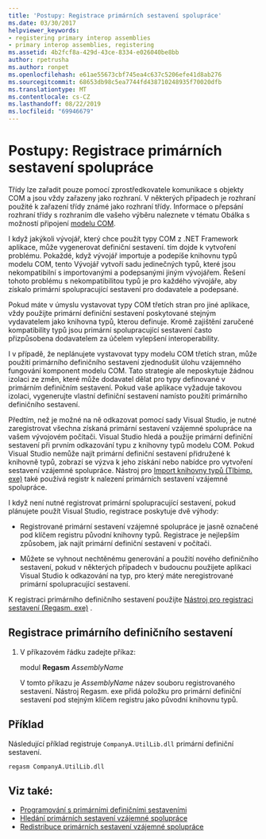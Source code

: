 ```yaml
---
title: 'Postupy: Registrace primárních sestavení spolupráce'
ms.date: 03/30/2017
helpviewer_keywords:
- registering primary interop assemblies
- primary interop assemblies, registering
ms.assetid: 4b2fcf8a-429d-43ce-8334-e026040be8bb
author: rpetrusha
ms.author: ronpet
ms.openlocfilehash: e61ae55673cbf745ea4c637c5206efe41d8ab276
ms.sourcegitcommit: 68653db98c5ea7744fd438710248935f70020dfb
ms.translationtype: MT
ms.contentlocale: cs-CZ
ms.lasthandoff: 08/22/2019
ms.locfileid: "69946679"
---
```

# <a name="how-to-register-primary-interop-assemblies"></a>Postupy: Registrace primárních sestavení spolupráce

Třídy lze zařadit pouze pomocí zprostředkovatele komunikace s objekty COM a jsou vždy zařazeny jako rozhraní. V některých případech je rozhraní použité k zařazení třídy známé jako rozhraní třídy. Informace o přepsání rozhraní třídy s rozhraním dle vašeho výběru naleznete v tématu Obálka s možností připojení [modelu COM](../../standard/native-interop/com-callable-wrapper.md).

 I když jakýkoli vývojář, který chce použít typy COM z .NET Framework aplikace, může vygenerovat definiční sestavení. tím dojde k vytvoření problému. Pokaždé, když vývojář importuje a podepíše knihovnu typů modelu COM, tento Vývojář vytvoří sadu jedinečných typů, které jsou nekompatibilní s importovanými a podepsanými jiným vývojářem. Řešení tohoto problému s nekompatibilitou typů je pro každého vývojáře, aby získalo primární spolupracující sestavení pro dodavatele a podepsané.

 Pokud máte v úmyslu vystavovat typy COM třetích stran pro jiné aplikace, vždy použijte primární definiční sestavení poskytované stejným vydavatelem jako knihovna typů, kterou definuje. Kromě zajištění zaručené kompatibility typů jsou primární spolupracující sestavení často přizpůsobena dodavatelem za účelem vylepšení interoperability.

 I v případě, že neplánujete vystavovat typy modelu COM třetích stran, může použití primárního definičního sestavení zjednodušit úlohu vzájemného fungování komponent modelu COM. Tato strategie ale neposkytuje žádnou izolaci ze změn, které může dodavatel dělat pro typy definované v primárním definičním sestavení. Pokud vaše aplikace vyžaduje takovou izolaci, vygenerujte vlastní definiční sestavení namísto použití primárního definičního sestavení.

 Předtím, než je možné na ně odkazovat pomocí sady Visual Studio, je nutné zaregistrovat všechna získaná primární sestavení vzájemné spolupráce na vašem vývojovém počítači. Visual Studio hledá a použije primární definiční sestavení při prvním odkazování typu z knihovny typů modelu COM. Pokud Visual Studio nemůže najít primární definiční sestavení přidružené k knihovně typů, zobrazí se výzva k jeho získání nebo nabídce pro vytvoření sestavení vzájemné spolupráce. Nástroj pro [Import knihovny typů (Tlbimp. exe)](../../../docs/framework/tools/tlbimp-exe-type-library-importer.md) také používá registr k nalezení primárních sestavení vzájemné spolupráce.

 I když není nutné registrovat primární spolupracující sestavení, pokud plánujete použít Visual Studio, registrace poskytuje dvě výhody:

- Registrované primární sestavení vzájemné spolupráce je jasně označené pod klíčem registru původní knihovny typů. Registrace je nejlepším způsobem, jak najít primární definiční sestavení v počítači.

- Můžete se vyhnout nechtěnému generování a použití nového definičního sestavení, pokud v některých případech v budoucnu použijete aplikaci Visual Studio k odkazování na typ, pro který máte neregistrované primární spolupracující sestavení.

K registraci primárního definičního sestavení použijte [Nástroj pro registraci sestavení (Regasm. exe)](../../../docs/framework/tools/regasm-exe-assembly-registration-tool.md) .

## <a name="to-register-a-primary-interop-assembly"></a>Registrace primárního definičního sestavení

1. V příkazovém řádku zadejte příkaz:

     modul **Regasm** *AssemblyName*

     V tomto příkazu je *AssemblyName* název souboru registrovaného sestavení. Nástroj Regasm. exe přidá položku pro primární definiční sestavení pod stejným klíčem registru jako původní knihovnu typů.

## <a name="example"></a>Příklad
 Následující příklad registruje `CompanyA.UtilLib.dll` primární definiční sestavení.

```console
regasm CompanyA.UtilLib.dll
```

## <a name="see-also"></a>Viz také:

- [Programování s primárními definičními sestaveními](https://docs.microsoft.com/previous-versions/dotnet/netframework-4.0/baxfadst(v=vs.100))
- [Hledání primárních sestavení vzájemné spolupráce](https://docs.microsoft.com/previous-versions/dotnet/netframework-4.0/y06sxw56(v=vs.100))
- [Redistribuce primárních sestavení vzájemné spolupráce](https://docs.microsoft.com/previous-versions/dotnet/netframework-4.0/w0dt2w20(v=vs.100))
